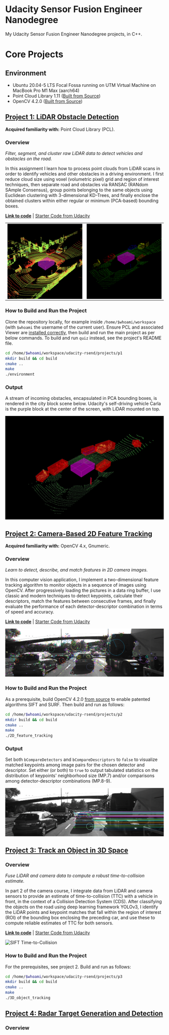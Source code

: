 # Udacity Sensor Fusion Engineer Nanodegree

My Udacity Sensor Fusion Engineer Nanodegree projects, in C++.

# Core Projects

## Environment

* Ubuntu 20.04-5 LTS Focal Fossa running on UTM Virtual Machine on MacBook Pro M1 Max (aarch64)
* Point Cloud Library 1.11 ([Built from Source](https://pcl.readthedocs.io/projects/tutorials/en/latest/compiling_pcl_posix.html#stable))
* OpenCV 4.2.0 ([Built from Source](https://github.com/federicomariamassari/udacity-rsend/blob/main/projects/p4/p4-preliminary-config.md#3-rebuild-opencv-from-source-with-patented-modules))

## [Project 1: LiDAR Obstacle Detection](projects/p1/p1-lidar-obstacle-detection.md)

__Acquired familiarity with:__ Point Cloud Library (PCL).

### Overview

_Filter, segment, and cluster raw LiDAR data to detect vehicles and obstacles on the road._

In this assignment I learn how to process point clouds from LiDAR scans in order to identify vehicles and other obstacles in a driving environment. I first reduce cloud size using voxel (volumetric pixel) grid and region of interest techniques, then separate road and obstacles via RANSAC (RANdom SAmple Consensus), group points belonging to the same objects using Euclidean clustering with 3-dimensional KD-Trees, and finally enclose the obtained clusters within either regular or minimum (PCA-based) bounding boxes.

__[Link to code](projects/p1/src)__ | [Starter Code from Udacity](https://github.com/udacity/SFND_Lidar_Obstacle_Detection)

<table>
  <tr>
    <td align="center"><img align="center" src="projects/p1/img/img2a.png" width="500"/></td>
    <td align="center"><img align="center" src="projects/p1/img/img1.png" width="500"/></td>
  </tr>
</table>

### How to Build and Run the Project

Clone the repository locally, for example inside `/home/$whoami/workspace` (with `$whoami` the username of the current user). Ensure PCL and associated Viewer are [installed correctly](projects/p1/p1-preliminary-configs.md), then build and run the main project as per below commands. To build and run `quiz` instead, see the project's README file.

```bash
cd /home/$whoami/workspace/udacity-rsend/projects/p1
mkdir build && cd build
cmake ..
make
./environment
```

### Output

A stream of incoming obstacles, encapsulated in PCA bounding boxes, is rendered in the city block scene below. Udacity's self-driving vehicle Carla is the purple block at the center of the screen, with LiDAR mounted on top.

![PCA Bounding Boxes](./projects/p1/img/mov1.gif)

## [Project 2: Camera-Based 2D Feature Tracking](projects/p2/p2-camera-based-2d-feature-tracking.md)

__Acquired familiarity with:__ OpenCV 4.x, Gnumeric.

### Overview

_Learn to detect, describe, and match features in 2D camera images._

In this computer vision application, I implement a two-dimensional feature tracking algorithm to monitor objects in a sequence of images using OpenCV. After progressively loading the pictures in a data ring buffer, I use classic and modern techniques to detect keypoints, calculate their descriptors, match the features between consecutive frames, and finally evaluate the performance of each detector-descriptor combination in terms of speed and accuracy.

__[Link to code](projects/p2/src)__ | [Starter Code from Udacity](https://github.com/udacity/SFND_2D_Feature_Tracking)

![SIFT Keypoint Detection](./projects/p2/img/mov1.gif)

### How to Build and Run the Project

As a prerequisite, build OpenCV 4.2.0 [from source](https://github.com/federicomariamassari/udacity-rsend/blob/main/projects/p4/p4-preliminary-config.md#3-rebuild-opencv-from-source-with-patented-modules) to enable patented algorithms SIFT and SURF. Then build and run as follows:

```bash
cd /home/$whoami/workspace/udacity-rsend/projects/p2
mkdir build && cd build
cmake ..
make
./2D_feature_tracking
```

### Output

Set both `bCompareDetectors` and `bCompareDescriptors` to `false` to visualize matched keypoints among image pairs for the chosen detector and descriptor. Set either (or both) to `true` to output tabulated statistics on the distribution of keypoints' neighborhood size (MP.7) and/or comparisons among detector-descriptor combinations (MP.8-9).

![Keypoint Matching FAST-BRIEF](./projects/p2/img/mov3.gif)

## [Project 3: Track an Object in 3D Space](projects/p3/p3-track-an-object-in-3d-space.md)

### Overview

_Fuse LiDAR and camera data to compute a robust time-to-collision estimate._

In part 2 of the camera course, I integrate data from LiDAR and camera sensors to provide an estimate of time-to-collision (TTC) with a vehicle in front, in the context of a Collision Detection System (CDS). After classifying the objects on the road using deep learning framework YOLOv3, I identify the LiDAR points and keypoint matches that fall within the region of interest (ROI) of the bounding box enclosing the preceding car, and use these to compute reliable estimates of TTC for both sensors.

__[Link to code](projects/p3/src)__ | [Starter Code from Udacity](https://github.com/udacity/SFND_3D_Object_Tracking)

![SIFT Time-to-Collision](./projects/p3/img/mov1.gif)

### How to Build and Run the Project

For the prerequisites, see project 2. Build and run as follows:

```bash
cd /home/$whoami/workspace/udacity-rsend/projects/p3
mkdir build && cd build
cmake ..
make
./3D_object_tracking
```

## [Project 4: Radar Target Generation and Detection](projects/p4/p4-radar-target-generation-and-detection.md)

### Overview
